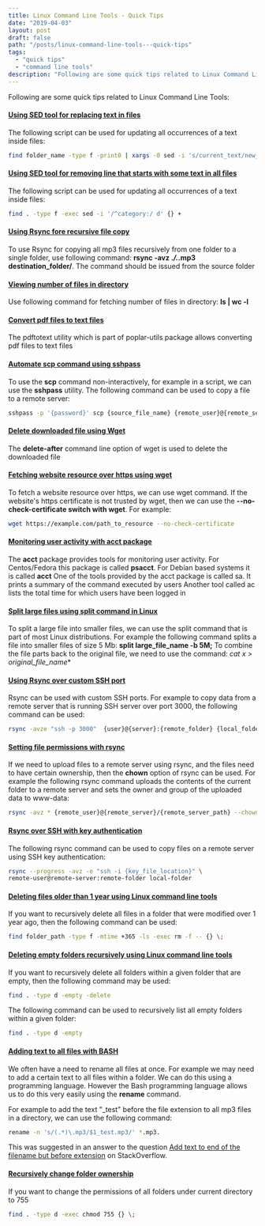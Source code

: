 ```yaml
---
title: Linux Command Line Tools - Quick Tips
date: "2019-04-03"
layout: post
draft: false
path: "/posts/linux-command-line-tools---quick-tips"
tags:
  - "quick tips"
  - "command line tools"
description: "Following are some quick tips related to Linux Command Line Tools:"
---
```


Following are some quick tips related to Linux Command Line Tools:

#### [Using SED tool for replacing text in files](http://stackoverflow.com/questions/6945621/using-sed-to-remove-a-block-of-text/36493035#3649303)
The following script can be used for updating all occurrences of a text inside files:

```bash
find folder_name -type f -print0 | xargs -0 sed -i 's/current_text/new_text/g'
```

#### [Using SED tool for removing line that starts with some text in all files](https://stackoverflow.com/questions/8206280/delete-all-lines-beginning-with-a-from-a-file)
The following script can be used for updating all occurrences of a text inside files:

```bash
find . -type f -exec sed -i '/^category:/ d' {} +
```

#### [Using Rsync fore recursive file copy](https://linux.die.net/man/1/rsync)
To use Rsync for copying all mp3 files recursively from one folder to a single folder, use following command: **rsync -avz .*/.*.mp3 destination_folder/**. The command should be issued from the source folder

#### [Viewing number of files in directory](https://linuxconfig.org/wc-1-manual-page)
Use following command for fetching number of files in directory: **ls | wc -l**

#### [Convert pdf files to text files](http://www.cyberciti.biz/faq/converter-pdf-files-to-text-format-command/)
The pdftotext utility which is part of poplar-utils package allows converting pdf files to text files

#### [Automate scp command using sshpass](http://serverfault.com/questions/318474/how-to-pass-password-to-scp-command-used-in-bash-script)
To use the **scp** command non-interactively, for example in a script, we can use the **sshpass** utility.
The following command can be used to copy a file to a remote server:

```bash
sshpass -p '{password}' scp {source_file_name} {remote_user}@{remote_server}:{remote_server_path}
```

#### [Delete downloaded file using Wget](https://linux.die.net/man/1/wget)
The **delete-after** command line option of wget is used to delete the downloaded file

#### [Fetching website resource over https using wget](https://www.gnu.org/software/wget/manual/wget.html)
To fetch a website resource over https, we can use wget command. If the website's https certificate is not trusted by wget, then we can use the **--no-check-certificate switch with wget**. For example:

```bash
wget https://example.com/path_to_resource --no-check-certificate
```

#### [Monitoring user activity with acct package](http://www.tecmint.com/how-to-monitor-user-activity-with-psacct-or-acct-tools/)
The **acct** package provides tools for monitoring user activity. For Centos/Fedora this package is called **psacct**. For Debian based systems it is called **acct**
One of the tools provided by the acct package is called sa. It prints a summary of the command executed by users
Another tool called ac lists the total time for which users have been logged in

#### [Split large files using split command in Linux](http://askubuntu.com/questions/54579/how-to-split-larger-files-into-smaller-parts)
To split a large file into smaller files, we can use the split command that is part of most Linux distributions. For example the following command splits a file into smaller files of size 5 Mb: **split large_file_name -b 5M;**
To combine the file parts back to the original file, we need to use the command: **cat x* > original_file_name**

#### [Using Rsync over custom SSH port](https://linux-tips.com/t/using-custom-port-for-rsync-over-ssh/467/2)
Rsync can be used with custom SSH ports. For example to copy data from a remote server that is running SSH server over port 3000, the following command can be used:

```bash
rsync -avze "ssh -p 3000"  {user}@{server}:{remote_folder} {local_folder}
```

#### [Setting file permissions with rsync](https://unix.stackexchange.com/questions/148264/force-new-permissions-on-files-after-rsync-from-seedbox)
If we need to upload files to a remote server using rsync, and the files need to have certain ownership, then the **chown** option of rsync can be used. For example the following rsync command uploads the contents of the current folder to a remote server and sets the owner and group of the uploaded data to www-data:

```bash
rsync -avz * {remote_user}@{remote_server}/{remote_server_path} --chown=www-data:www-data
```

#### [Rsync over SSH with key authentication](https://andykdocs.de/development/Linux/2013-01-17+Rsync+over+SSH+with+Key+Authentication)
The following rsync command can be used to copy files on a remote server using SSH key authentication:

```bash
rsync --progress -avz -e "ssh -i {key_file_location}" \
remote-user@remote-server:remote-folder local-folder
```

#### [Deleting files older than 1 year using Linux command line tools](https://superuser.com/questions/192425/how-to-delete-files-in-linux-older-than-1-year)
If you want to recursively delete all files in a folder that were modified over 1 year ago, then the following command can be used:

```bash
find folder_path -type f -mtime +365 -ls -exec rm -f -- {} \;
```

#### [Deleting empty folders recursively using Linux command line tools](https://unix.stackexchange.com/questions/46322/how-can-i-recursively-delete-empty-directories-in-my-home-directory)
If you want to recursively delete all folders within a given folder that are empty, then the following command may be used:

```bash
find . -type d -empty -delete
```

The following command can be used to recursively list all empty folders within a given folder:

```bash
find . -type d -empty
```

#### [Adding text to all files with BASH](https://askubuntu.com/a/643410/547282)
We often have a need to rename all files at once. For example we may need to add a certain text to all files within a folder. We can do this using a programming language. However the Bash programming language allows us to do this very easily using the **rename** command.

For example to add the text "_test" before the file extension to all mp3 files in a directory, we can use the following command:

```bash
rename -n 's/(.*)\.mp3/$1_test.mp3/' *.mp3.
```

This was suggested in an answer to the question [Add text to end of the filename but before extension](https://unix.stackexchange.com/questions/370313/add-text-to-end-of-the-filename-but-before-extension/511382#511382) on StackOverflow.

#### [Recursively change folder ownership](https://stackoverflow.com/questions/3740152/how-do-i-change-permissions-for-a-folder-and-all-of-its-subfolders-and-files-in)
If you want to change the permissions of all folders under current directory to 755

```bash
find . -type d -exec chmod 755 {} \;
```
